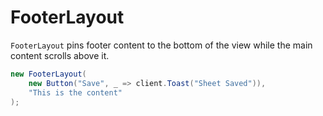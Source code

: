# FooterLayout

`FooterLayout` pins footer content to the bottom of the view while the main content
scrolls above it.

```csharp
new FooterLayout(
    new Button("Save", _ => client.Toast("Sheet Saved")),
    "This is the content"
);
```
